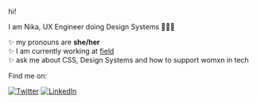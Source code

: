 hi!

I am Nika, UX Engineer doing Design Systems 👩🏻‍💻

✨ my pronouns are **she/her**\
✨ I am currently working at [field](https://field.inc)\
✨ ask me about CSS, Design Systems and how to support womxn in tech 

Find me on: 
<p><a href="https://twitter.com/nikazawila" target="_blank"><img alt="Twitter" src="https://img.shields.io/badge/twitter-%231DA1F2.svg?&style=for-the-badge&logo=twitter&logoColor=white" /></a> <a href="https://www.linkedin.com/in/nikazawila" target="_blank"><img alt="LinkedIn" src="https://img.shields.io/badge/linkedin-%230077B5.svg?&style=for-the-badge&logo=linkedin&logoColor=white" /></a> </p>
